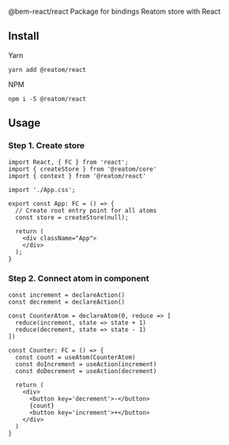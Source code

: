 @bem-react/react
Package for bindings Reatom store with React


## Install

Yarn
```
yarn add @reatom/react
```

NPM
```
npm i -S @reatom/react
```

## Usage

### Step 1. Create store
```tsx
import React, { FC } from 'react';
import { createStore } from '@reatom/core'
import { context } from '@reatom/react'

import './App.css';

export const App: FC = () => {
  // Create root entry point for all atoms
  const store = createStore(null);

  return (
    <div className="App">
    </div>
  );
}
```

### Step 2. Connect atom in component

```tsx
const increment = declareAction()
const decrement = declareAction()

const CounterAtom = declareAtom(0, reduce => [
  reduce(increment, state => state + 1)
  reduce(decrement, state => state - 1)
])

const Counter: FC = () => {
  const count = useAtom(CounterAtom)
  const doIncrement = useAction(increment)
  const doDecrement = useAction(decrement)

  return (
    <div>
      <button key='decrement'>-</button>
      {count}
      <button key='increment'>+</button>
    </div>
  )
}
```